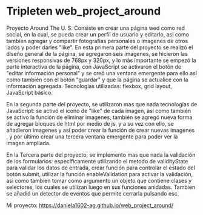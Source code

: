 # Tripleten web_project_around

Proyecto Around The U. S.
Consiste en crear una página wed como red social, en la cual, se pueda crear un perfil de usuario y editarlo, así como tambíen agregar y compartir fotografias personales o imagenes de otros lados y poder darles "like".
En esta primera parte del proyecto se realizó el diseño general de la página, se agregaron seis imagenes, se hicieron las versiones responsivas de 768px y 320px, y lo más importante se empezó la parte interactiva de la página, con JavaScript se activaron el botón de "editar información personal" y se creó una ventana emergente para ello así como también con el botón "guardar" y que la página se actualice con la información agregada.
Tecnologías utilizadas: flexbox, grid layout, JavaScript básico.

En la segunda parte del proyecto, se utilizaron mas que nada tecnologías de JavaScript: se activó el ícono de "like" de cada imagen, así como también se activo la función de eliminar imagenes, también se agregó nueva forma de agregar bloques de html por medio de js, y a su vez con ello, se añadieron imagenes y asi poder crear la función de crear nuevas imagenes , y por último crear una tercera ventana emergente para poder ver la imagen ampliada.

En la Tercera parte del proyecto, se implemento mas que nada la validación de los formularios: específicamente utilizando el metodo de validityState para validar los datos de entrada, crear función para controlar el estado del botón submit, utilizar la función enableValidation para activar la validación, asi como tambien tomar como argumento un objeto que contiene clases y selectores, los cuales se utilizan luego en sus funciones anidadas. Tambien se añadió un detector de eventos que permite cerrarla pulsando esc.

Mi proyecto: https://daniela1602-ag.github.io/web_project_around/
